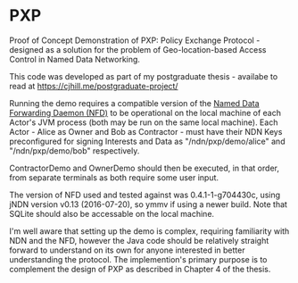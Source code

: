 # PXP
Proof of Concept Demonstration of PXP: Policy Exchange Protocol - designed as a solution for the problem of Geo-location-based Access Control in Named Data Networking.

This code was developed as part of my postgraduate thesis - availabe to read at https://cjhill.me/postgraduate-project/

Running the demo requires a compatible version of the [Named Data Forwarding Daemon (NFD)](https://github.com/named-data/NFD) to be operational on the local machine of each Actor's JVM process (both may be run on the same local machine). 
Each Actor - Alice as Owner and Bob as Contractor - must have their NDN Keys preconfigured for signing Interests and Data as "/ndn/pxp/demo/alice" and "/ndn/pxp/demo/bob" respectively.

ContractorDemo and OwnerDemo should then be executed, in that order, from separate terminals as both require some user input.

The version of NFD used and tested against was 0.4.1-1-g704430c, using jNDN version v0.13 (2016-07-20), so ymmv if using a newer build.
Note that SQLite should also be accessable on the local machine.

I'm well aware that setting up the demo is complex, requiring familiarity with NDN and the NFD, however the Java code should be relatively straight forward to understand on its own for anyone interested in better understanding the protocol. The implemention's primary purpose is to complement the design of PXP as described in Chapter 4 of the thesis.
